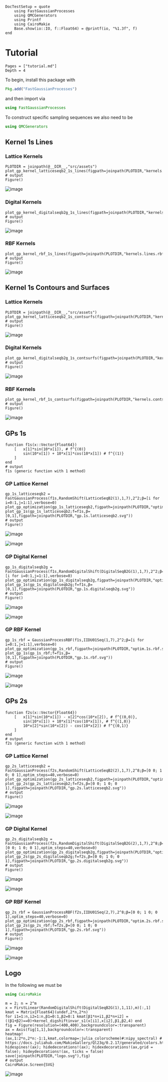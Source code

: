 ```@meta
DocTestSetup = quote
    using FastGaussianProcesses
    using QMCGenerators
    using Printf
    using CairoMakie
    Base.show(io::IO, f::Float64) = @printf(io, "%1.3f", f)
end
```

# Tutorial

```@contents
Pages = ["tutorial.md"]
Depth = 4
```

To begin, install this package with 

```julia 
Pkg.add("FastGaussianProcesses")
```

and then import via

```julia
using FastGaussianProcesses
```

To construct specific sampling sequences we also need to be 

```julia 
using QMCGenerators
```


## Kernel 1s Lines

### Lattice Kernels

```jldoctest plots; output = false
PLOTDIR = joinpath(@__DIR__,"src/assets")
plot_gp_kernel_latticeseqb2_1s_lines(figpath=joinpath(PLOTDIR,"kernels.lines.latticeseqb2.svg"))
# output
Figure()
```

![image](./assets/kernels.lines.latticeseqb2.svg)

### Digital Kernels

```jldoctest plots; output = false
plot_gp_kernel_digitalseqb2g_1s_lines(figpath=joinpath(PLOTDIR,"kernels.lines.digitalseqb2g.svg"))
# output
Figure()
```

![image](./assets/kernels.lines.digitalseqb2g.svg)


### RBF Kernels 

```jldoctest plots; output = false
plot_gp_kernel_rbf_1s_lines(figpath=joinpath(PLOTDIR,"kernels.lines.rbf.svg"))
# output
Figure()
```

![image](./assets/kernels.lines.rbf.svg)

## Kernel 1s Contours and Surfaces

### Lattice Kernels 

```jldoctest plots; output = false
PLOTDIR = joinpath(@__DIR__,"src/assets")
plot_gp_kernel_latticeseqb2_1s_contsurfs(figpath=joinpath(PLOTDIR,"kernels.contsurf.latticeseqb2.svg"))
# output
Figure()
```

![image](./assets/kernels.contsurf.latticeseqb2.svg)

### Digital Kernels

```jldoctest plots; output = false
plot_gp_kernel_digitalseqb2g_1s_contsurfs(figpath=joinpath(PLOTDIR,"kernels.contsurf.digitalseqb2g.svg"))
# output
Figure()
```

![image](./assets/kernels.contsurf.digitalseqb2g.svg)

### RBF Kernels 

```jldoctest plots; output = false
plot_gp_kernel_rbf_1s_contsurfs(figpath=joinpath(PLOTDIR,"kernels.contsurf.rbf.svg"))
# output
Figure()
```

![image](./assets/kernels.contsurf.rbf.svg)

## GPs 1s

```jldoctest plots; output = false
function f1s(x::Vector{Float64})
    [   x[1]*sin(10*x[1]), # f^{(0)}
        sin(10*x[1]) + 10*x[1]*cos(10*x[1]) # f^{(1)}
    ]
end
# output
f1s (generic function with 1 method)
```

### GP Lattice Kernel

```jldoctest plots; output = false
gp_1s_latticeseqb2 = FastGaussianProcess(f1s,RandomShift(LatticeSeqB2(1),1,7),2^2;β=[i for i=0:1,j=1:1],verbose=0)
plot_gp_optimization(gp_1s_latticeseqb2,figpath=joinpath(PLOTDIR,"optim.1s.latticeseqb2.svg"))
plot_gp_1s(gp_1s_latticeseqb2;f=f1s,β=[0,1],figpath=joinpath(PLOTDIR,"gp.1s.latticeseqb2.svg"))
# output
Figure()
```

![image](./assets/optim.1s.latticeseqb2.svg)

![image](./assets/gp.1s.latticeseqb2.svg)

### GP Digital Kernel 

```jldoctest plots; output = false
gp_1s_digitalseqb2g = FastGaussianProcess(f1s,RandomDigitalShift(DigitalSeqB2G(1),1,7),2^2;β=[i for i=0:1,j=1:1],verbose=0)
plot_gp_optimization(gp_1s_digitalseqb2g,figpath=joinpath(PLOTDIR,"optim.1s.digitalseqb2g.svg"))
plot_gp_1s(gp_1s_digitalseqb2g;f=f1s,β=[0,1],figpath=joinpath(PLOTDIR,"gp.1s.digitalseqb2g.svg"))
# output
Figure()
```

![image](./assets/optim.1s.digitalseqb2g.svg)

![image](./assets/gp.1s.digitalseqb2g.svg)

### GP RBF Kernel 

```jldoctest plots; output = false
gp_1s_rbf = GaussianProcessRBF(f1s,IIDU01Seq(1,7),2^2;β=[i for i=0:1,j=1:1],verbose=0)
plot_gp_optimization(gp_1s_rbf,figpath=joinpath(PLOTDIR,"optim.1s.rbf.svg"))
plot_gp_1s(gp_1s_rbf;f=f1s,β=[0,1],figpath=joinpath(PLOTDIR,"gp.1s.rbf.svg"))
# output
Figure()
```

![image](./assets/optim.1s.rbf.svg)

![image](./assets/gp.1s.rbf.svg)

## GPs 2s

```jldoctest plots; output = false
function f2s(x::Vector{Float64})
    [   x[1]*sin(10*x[1]) - x[2]*cos(10*x[2]), # f^{(0,0)},
        sin(10*x[1]) + 10*x[1]*cos(10*x[1]), # f^{(1,0)}
        10*x[2]*sin(10*x[2]) - cos(10*x[2]) # f^{(0,1)}
    ]
end
# output
f2s (generic function with 1 method)
```

### GP Lattice Kernel

```jldoctest plots; output = false
gp_2s_latticeseqb2 = FastGaussianProcess(f2s,RandomShift(LatticeSeqB2(2),1,7),2^8;β=[0 0; 1 0; 0 1],optim_steps=40,verbose=0)
plot_gp_optimization(gp_2s_latticeseqb2,figpath=joinpath(PLOTDIR,"optim.2s.latticeseqb2.svg"))
plot_gp_2s(gp_2s_latticeseqb2;f=f2s,β=[0 0; 1 0; 0 1],figpath=joinpath(PLOTDIR,"gp.2s.latticeseqb2.svg"))
# output
Figure()
```

![image](./assets/optim.2s.latticeseqb2.svg)

![image](./assets/gp.2s.latticeseqb2.svg)

### GP Digital Kernel

```jldoctest plots; output = false
gp_2s_digitalseqb2g = FastGaussianProcess(f2s,RandomDigitalShift(DigitalSeqB2G(2),1,7),2^8;β=[0 0; 1 0; 0 1],optim_steps=40,verbose=0)
plot_gp_optimization(gp_2s_digitalseqb2g,figpath=joinpath(PLOTDIR,"optim.2s.digitalseqb2g.svg"))
plot_gp_2s(gp_2s_digitalseqb2g;f=f2s,β=[0 0; 1 0; 0 1],figpath=joinpath(PLOTDIR,"gp.2s.digitalseqb2g.svg"))
# output
Figure()
```

![image](./assets/optim.2s.digitalseqb2g.svg)

![image](./assets/gp.2s.digitalseqb2g.svg)

### GP RBF Kernel

```jldoctest plots; output = false
gp_2s_rbf = GaussianProcessRBF(f2s,IIDU01Seq(2,7),2^8;β=[0 0; 1 0; 0 1],optim_steps=40,verbose=0)
plot_gp_optimization(gp_2s_rbf,figpath=joinpath(PLOTDIR,"optim.2s.rbf.svg"))
plot_gp_2s(gp_2s_rbf;f=f2s,β=[0 0; 1 0; 0 1],figpath=joinpath(PLOTDIR,"gp.2s.rbf.svg"))
# output
Figure()
```

![image](./assets/optim.2s.rbf.svg)

![image](./assets/gp.2s.rbf.svg)

## Logo 

In the following we must be 
```julia 
using CairoMakie
```

```jldoctest plots; output = false
m = 2; n = 2^m
x = FirstLinear(RandomDigitalShift(DigitalSeqB2G(1),1,11),m)[:,1]
kmat = Matrix{Float64}(undef,2*n,2*n)
for i1=1:n,i2=1:n,β1=0:1,β2=0:1 kmat[β1*n+i1,β2*n+i2] = ((β1+β2)==0)+kernel_digshiftinvar_s1(x[i1],x[i2],β1,β2,4) end 
fig = Figure(resolution=(400,400),backgroundcolor=:transparent)
ax = Axis(fig[1,1],backgroundcolor=:transparent)
heatmap!(ax,1:2*n,2*n:-1:1,kmat,colormap=:julia_colorscheme)#:nipy_spectral) # https://docs.juliahub.com/MakieGallery/Ql23q/0.2.17/generated/colors.html
hidespines!(ax); hidedecorations!(ax); hidexdecorations!(ax,grid = false); hideydecorations!(ax, ticks = false)
save(joinpath(PLOTDIR,"logo.svg"),fig)
# output
CairoMakie.Screen{SVG}
```

![image](./assets/logo.svg)
